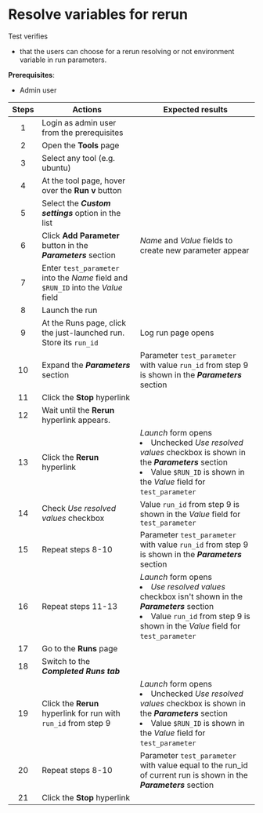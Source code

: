 # Resolve variables for rerun
Test verifies
- that the users can choose for a rerun resolving or not environment variable in run parameters.

**Prerequisites**:

- Admin user

| Steps | Actions | Expected results |
| :---: | --- | --- |
| 1 | Login as admin user from the prerequisites | |
| 2 | Open the **Tools** page | |
| 3 | Select any tool (e.g. ubuntu) | |
| 4 | At the tool page, hover over the **Run v** button | |
| 5 | Select the ***Custom settings*** option in the list | |
| 6 | Click **Add Parameter** button in the ***Parameters*** section | *Name* and *Value* fields to create new parameter appear |
| 7 | Enter `test_parameter` into the *Name* field and `$RUN_ID` into the *Value* field | |
| 8 | Launch the run | |
| 9 | At the Runs page, click the just-launched run. Store its `run_id` | Log run page opens |
| 10 | Expand the ***Parameters*** section | Parameter `test_parameter` with value `run_id` from step 9 is shown in the ***Parameters*** section |
| 11 | Click the **Stop** hyperlink  | |
| 12 | Wait until the **Rerun** hyperlink appears. | |
| 13 | Click the **Rerun** hyperlink | *Launch* form opens <li> Unchecked *Use resolved values* checkbox is shown in the ***Parameters*** section <li> Value `$RUN_ID` is shown in the *Value* field for `test_parameter` |
| 14 | Check *Use resolved values* checkbox | Value `run_id` from step 9 is shown in the *Value* field for `test_parameter` |
| 15 | Repeat steps 8-10 | Parameter `test_parameter` with value `run_id` from step 9 is shown in the ***Parameters*** section |
| 16 | Repeat steps 11-13 | *Launch* form opens <li> *Use resolved values* checkbox isn't shown in the ***Parameters*** section <li> Value `run_id` from step 9 is shown in the *Value* field for `test_parameter` |
| 17 | Go to the **Runs** page | |
| 18 | Switch to the ***Completed Runs tab*** | |
| 19 | Click the **Rerun** hyperlink for run with `run_id` from step 9 | *Launch* form opens <li> Unchecked *Use resolved values* checkbox is shown in the ***Parameters*** section <li> Value `$RUN_ID` is shown in the *Value* field for `test_parameter` |
| 20 | Repeat steps 8-10 | Parameter `test_parameter` with value equal to the run_id of current run is shown in the ***Parameters*** section |
| 21 | Click the **Stop** hyperlink  | |